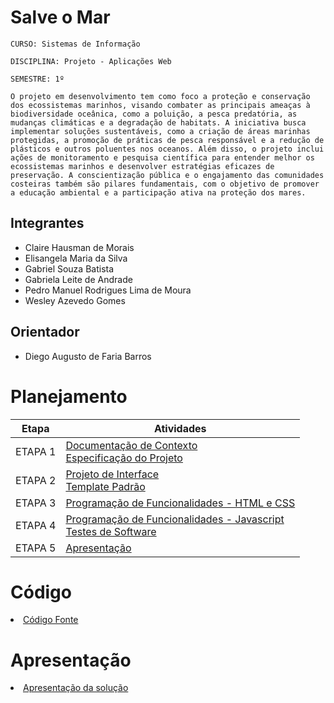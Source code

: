# Salve o Mar

`CURSO: Sistemas de Informação`

`DISCIPLINA: Projeto - Aplicações Web`

`SEMESTRE: 1º`

    O projeto em desenvolvimento tem como foco a proteção e conservação dos ecossistemas marinhos, visando combater as principais ameaças à biodiversidade oceânica, como a poluição, a pesca predatória, as mudanças climáticas e a degradação de habitats. A iniciativa busca implementar soluções sustentáveis, como a criação de áreas marinhas protegidas, a promoção de práticas de pesca responsável e a redução de plásticos e outros poluentes nos oceanos. Além disso, o projeto inclui ações de monitoramento e pesquisa científica para entender melhor os ecossistemas marinhos e desenvolver estratégias eficazes de preservação. A conscientização pública e o engajamento das comunidades costeiras também são pilares fundamentais, com o objetivo de promover a educação ambiental e a participação ativa na proteção dos mares.

## Integrantes

* Claire Hausman de Morais
* Elisangela Maria da Silva
* Gabriel Souza Batista
* Gabriela Leite de Andrade
* Pedro Manuel Rodrigues Lima de Moura
* Wesley Azevedo Gomes


## Orientador

* Diego Augusto de Faria Barros

# Planejamento

| Etapa         | Atividades |
|  :----:   | ----------- |
| ETAPA 1         |[Documentação de Contexto](docs/context.md) <br> [Especificação do Projeto](docs/especification.md) |
| ETAPA 2         |[Projeto de Interface](docs/interface.md) <br> [Template Padrão](docs/template.md) |
| ETAPA 3         |[Programação de Funcionalidades - HTML e CSS](docs/development.md) |
| ETAPA 4        |[Programação de Funcionalidades - Javascript](docs/development.md) <br> [Testes de Software ](docs/tests.md) |
| ETAPA 5         | [Apresentação](presentation/README.md) |

# Código

<li><a href="src/README.md"> Código Fonte</a></li>

# Apresentação

<li><a href="presentation/README.md"> Apresentação da solução</a></li>
